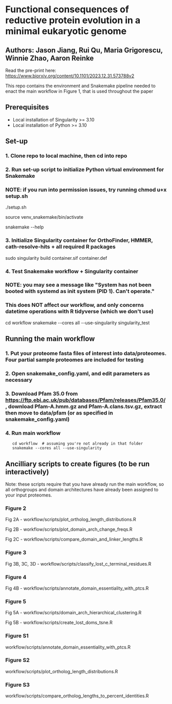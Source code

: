 # Functional consequences of reductive protein evolution in a minimal eukaryotic genome
## Authors: Jason Jiang, Rui Qu, Maria Grigorescu, Winnie Zhao, Aaron Reinke

Read the pre-print here: https://www.biorxiv.org/content/10.1101/2023.12.31.573788v2

This repo contains the environment and Snakemake pipeline needed to enact the main workflow in Figure 1, that is used throughout the paper

## Prerequisites
- Local installation of Singularity >= 3.10
- Local installation of Python >= 3.10

## Set-up
### 1. Clone repo to local machine, then cd into repo

### 2. Run set-up script to initialize Python virtual environment for Snakemake

   ### NOTE: if you run into permission issues, try running chmod u+x setup.sh
   
   ./setup.sh
   
   source venv_snakemake/bin/activate

   snakemake --help

### 3. Initialize Singularity container for OrthoFinder, HMMER, cath-resolve-hits + all required R packages
   
   sudo singularity build container.sif container.def
   
### 4. Test Snakemake workflow + Singularity container
### NOTE: you may see a message like "System has not been booted with systemd as init system (PID 1). Can't operate."
### This does NOT affect our workflow, and only concerns datetime operations with R tidyverse (which we don't use)
   cd workflow
   snakemake --cores all --use-singularity singularity_test
   

## Running the main workflow
### 1. Put your proteome fasta files of interest into data/proteomes. Four partial sample proteomes are included for testing

### 2. Open snakemake_config.yaml, and edit parameters as necessary

### 3. Download Pfam 35.0 from https://ftp.ebi.ac.uk/pub/databases/Pfam/releases/Pfam35.0/, download Pfam-A.hmm.gz and Pfam-A.clans.tsv.gz, extract then move to data/pfam (or as specified in snakemake_config.yaml)

### 4. Run main workflow
       cd workflow  # assuming you're not already in that folder
       snakemake --cores all --use-singularity
   

## Ancilliary scripts to create figures (to be run interactively)
Note: these scripts require that you have already run the main workflow, so all orthogroups and domain architectures have already been assigned to your input proteomes.

### Figure 2
Fig 2A - workflow/scripts/plot_ortholog_length_distributions.R

Fig 2B - workflow/scripts/plot_domain_arch_change_freqs.R

Fig 2C - workflow/scripts/compare_domain_and_linker_lengths.R

### Figure 3
Fig 3B, 3C, 3D - workflow/scripts/classify_lost_c_terminal_residues.R

### Figure 4
Fig 4B - workflow/scripts/annotate_domain_essentiality_with_ptcs.R

### Figure 5
Fig 5A - workflow/scripts/domain_arch_hierarchical_clustering.R

Fig 5B - workflow/scripts/create_lost_doms_tsne.R

### Figure S1
workflow/scripts/annotate_domain_essentiality_with_ptcs.R

### Figure S2
workflow/scripts/plot_ortholog_length_distributions.R

### Figure S3
workflow/scripts/compare_ortholog_lengths_to_percent_identities.R
